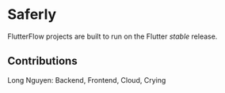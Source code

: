 # Saferly

FlutterFlow projects are built to run on the Flutter _stable_ release.

## Contributions
Long Nguyen: Backend, Frontend, Cloud, Crying
